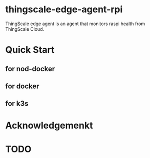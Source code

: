 # thingscale-edge-agent-rpi
ThingScale edge agent is an agent that monitors raspi health from ThingScale Cloud.

# Quick Start
## for nod-docker

## for docker

## for k3s

# Acknowledgemenkt


# TODO

